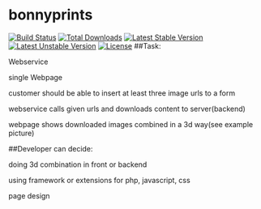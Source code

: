 # bonnyprints
[![Build Status](https://travis-ci.org/laravel/framework.svg)](https://travis-ci.org/laravel/framework)
[![Total Downloads](https://poser.pugx.org/laravel/framework/d/total.svg)](https://packagist.org/packages/laravel/framework)
[![Latest Stable Version](https://poser.pugx.org/laravel/framework/v/stable.svg)](https://packagist.org/packages/laravel/framework)
[![Latest Unstable Version](https://poser.pugx.org/laravel/framework/v/unstable.svg)](https://packagist.org/packages/laravel/framework)
[![License](https://poser.pugx.org/laravel/framework/license.svg)](https://packagist.org/packages/laravel/framework)
##Task:

Webservice
  
single Webpage
  
customer should be able to insert at least three image urls to a form
  
webservice calls given urls and downloads content to server(backend)
  
webpage shows downloaded images combined in a 3d way(see example picture)

##Developer can decide:

doing 3d combination in front or backend
  
using framework or extensions for php, javascript, css

page design